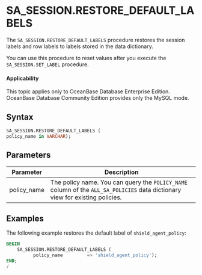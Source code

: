 SA_SESSION.RESTORE_DEFAULT_LABELS
======================================================

The `SA_SESSION.RESTORE_DEFAULT_LABELS` procedure restores the session labels and row labels to labels stored in the data dictionary.

You can use this procedure to reset values after you execute the `SA_SESSION.SET_LABEL` procedure.

  <main id="notice" >
    <h4>Applicability</h4>
    <p>This topic applies only to OceanBase Database Enterprise Edition. OceanBase Database Community Edition provides only the MySQL mode. </p>
  </main>

Syntax
-----------

```sql
SA_SESSION.RESTORE_DEFAULT_LABELS (
policy_name in VARCHAR);
```



Parameters
-------------



| **Parameter** | **Description** |
|-------------|-----------------------------------------------------------|
| policy_name | The policy name. You can query the `POLICY_NAME` column of the `ALL_SA_POLICIES` data dictionary view for existing policies.  |



Examples
-----------

The following example restores the default label of `shield_agent_policy`:

```sql
BEGIN
    SA_SESSION.RESTORE_DEFAULT_LABELS (
          policy_name         => 'shield_agent_policy');
END;
/
```



